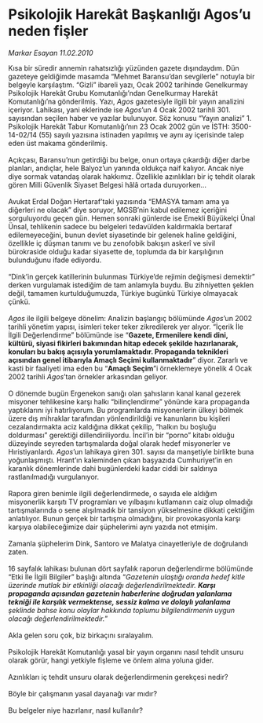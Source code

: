 # Psikolojik Harekât Başkanlığı Agos’u neden fişler

*Markar Esayan 11.02.2010*

<div class="taraf_structure_2col_1zq">
<div class="margen_n">



 <p>Kısa bir süredir annemin rahatsızlığı yüzünden gazete dışındaydım. Dün gazeteye geldiğimde masamda “Mehmet Baransu’dan sevgilerle” notuyla bir belgeyle karşılaştım. “Gizli” ibareli yazı, Ocak 2002 tarihinde Genelkurmay Psikolojik Harekât Grubu Komutanlığı’ndan Genelkurmay Harekât Komutanlığı’na gönderilmiş. Yazı, <i>Agos</i> gazetesiyle ilgili bir yayın analizini içeriyor. Lahikası, yani eklerinde ise <i>Agos</i>’un 4 Ocak 2002 tarihli 301. sayısından seçilen haber ve yazılar bulunuyor. Söz konusu “Yayın analizi” 1. Psikolojik Harekât Tabur Komutanlığı’nın 23 Ocak 2002 gün ve İSTH: 3500-14-02/14 (55) sayılı yazısına istinaden yapılmış ve aynı ay içerisinde talep eden üst makama gönderilmiş. <br/><br/>Açıkçası, Baransu’nun getirdiği bu belge, onun ortaya çıkardığı diğer darbe planları, andıçlar, hele Balyoz’un yanında oldukça naif kalıyor. Ancak niye diye sormak vatandaş olarak hakkımız. Özellikle azınlıkları bir iç tehdit olarak gören Milli Güvenlik Siyaset Belgesi hâlâ ortada duruyorken... <br/><br/>Avukat Erdal Doğan Hertaraf’taki yazısında “EMASYA tamam ama ya diğerleri ne olacak” diye soruyor, MGSB’nin kabul edilemez içeriğini sorguluyordu geçen gün. Hemen sonraki günlerde ise Emekli Büyükelçi Ünal Ünsal, tehlikenin sadece bu belgeleri tedavülden kaldırmakla bertaraf edilemeyeceğini, bunun devlet siyasetinde bir gelenek haline geldiğini, özellikle iç düşman tanımı ve bu zenofobik bakışın askerî ve sivil bürokraside olduğu kadar siyasette de, toplumda da bir karşılığının bulunduğunu ifade ediyordu. <br/><br/>“Dink’in gerçek katillerinin bulunması Türkiye’de rejimin değişmesi demektir” derken vurgulamak istediğim de tam anlamıyla buydu. Bu zihniyetten şeklen değil, tamamen kurtulduğumuzda, Türkiye bugünkü Türkiye olmayacak çünkü. <i><br/><br/>Agos</i> ile ilgili belgeye dönelim: Analizin başlangıç bölümünde <i>Agos</i>’un 2002 tarihli yönetim yapısı, isimleri teker teker zikredilerek yer alıyor. “İçerik İle İlgili Değerlendirme” bölümünde ise “<b>Gazete, Ermenilere kendi dini, kültürü, siyasi fikirleri bakımından hitap edecek şekilde hazırlanarak, konuları bu bakış açısıyla yorumlamaktadır. Propaganda teknikleri açısından genel itibarıyla Amaçlı Seçimi kullanmaktadır</b>” diyor. Zararlı ve kasti bir faaliyeti ima eden bu “<b>Amaçlı Seçim</b>”i örneklemeye yönelik 4 Ocak 2002 tarihli <i>Agos</i>’tan örnekler arkasından geliyor. <br/><br/>O dönemde bugün Ergenekon sanığı olan şahısların kanal kanal gezerek misyoner tehlikesine karşı halkı “bilinçlendirme” yönünde kara propaganda yaptıklarını iyi hatırlıyorum. Bu programlarda misyonerlerin ülkeyi bölmek üzere dış mihraklar tarafından yönlendirildiği ve kanunların bu kişileri cezalandırmakta aciz kaldığına dikkat çekilip, “halkın bu boşluğu doldurması” gerektiği dillendiriliyordu. İncil’in bir “porno” kitabı olduğu düzeyinde seyreden tartışmalarda doğal olarak hedef misyonerler ve Hıristiyanlardı. <i>Agos</i>’un lahikaya giren 301. sayısı da manşetiyle birlikte buna yoğunlaşmıştı. Hrant’ın kaleminden çıkan başyazıda Cumhuriyet’in en karanlık dönemlerinde dahi bugünlerdeki kadar ciddi bir saldırıya rastlanılmadığı vurgulanıyor. <br/><br/>Rapora giren benimle ilgili değerlendirmede, o sayıda ele aldığım misyonerlik karşıtı TV programları ve yılbaşını kutlamanın caiz olup olmadığı tartışmalarında o sene alışılmadık bir tansiyon yükselmesine dikkati çektiğim anlatılıyor. Bunun gerçek bir tartışma olmadığını, bir provokasyonla karşı karşıya olabileceğimize dair şüphelerimi aynı yazıda not etmişim. <br/><br/>Zamanla şüphelerim Dink, Santoro ve Malatya cinayetleriyle de doğrulandı zaten. <br/><br/>16 sayfalık lahikası bulunan dört sayfalık raporun değerlendirme bölümünde “Etki İle İlgili Bilgiler” başlığı altında “<i>Gazetenin ulaştığı oranda hedef kitle üzerinde mutlak bir etkinliği olacağı değerlendirilmektedir. <b>Karşı propaganda açısından gazetenin haberlerine doğrudan yalanlama tekniği ile karşılık vermektense, sessiz kalma ve dolaylı yalanlama</b> şeklinde bahse konu olaylar hakkında toplumu bilgilendirmenin uygun olacağı değerlendirilmektedir.</i>” <br/><br/>Akla gelen soru çok, biz birkaçını sıralayalım. <br/><br/>Psikolojik Harekât Komutanlığı yasal bir yayın organını nasıl tehdit unsuru olarak görür, hangi yetkiyle fişleme ve önlem alma yoluna gider. <br/><br/>Azınlıkları iç tehdit unsuru olarak değerlendirmenin gerekçesi nedir? <br/><br/>Böyle bir çalışmanın yasal dayanağı var mıdır? <br/><br/>Bu belgeler niye hazırlanır, nasıl kullanılır?</p>
<br/>
<br/>
<br/>



<br/>


<div id="taraf_not">
</div>

</div>


</div>
